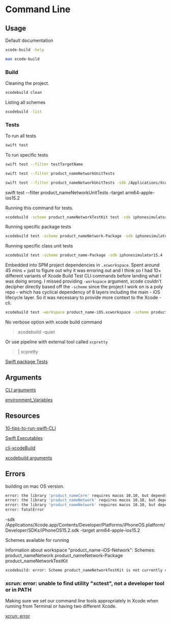# Command Line



## Usage



Default documentation
```bash
xcode-build -help
```

```bash
man xcode-build
```



### Build

Cleaning the project.


```bash
xcodebuild clean
```


Listing all schemes
```bash
xcodebuild -list
```


### Tests

To run all tests
```bash
swift test
```


To run specific tests
```bash
swift test --filter testTargetName

swift test --filter product_nameNetworkUnitTests
```

```bash
swift test --filter product_nameNetworkUnitTests -sdk /Applications/Xcode.app/Contents/Developer/Platforms/iPhoneOS.platform/Developer/SDKs/iPhoneOS15.2.sdk  -target arm64-apple-ios15.2
```

swift test --filter product_nameNetworkUnitTests -target arm64-apple-ios15.2


Running this command for tests.

```bash
xcodebuild -scheme product_nameNetworkTestKit test -sdk iphonesimulator -destination 'platform=iOS Simulator,name=iPhone 13'
```


Running specific package tests 

```bash
xcodebuild test -scheme product_nameNetwork-Package -sdk iphonesimulator15.2 -destination "OS=15.2,name=iPhone 13" -only-testing:"product_nameNetworkIntegrationTests"

```

Running specific class unit tests 

```bash
xcodebuild test -scheme product_name-Package -sdk iphonesimulator15.4 -destination "OS=15.4,name=iPhone 13" -only-testing:"product_nameNetworkIntegrationTests/AuthenticationServiceIntegrationTests/testLogin" -quiet
```


Embedded into SPM project dependencies in `.xcworkspace`. Spent around 45 mins + just to figure out why it was erroring out and I think so I had 10+ different variants of Xcode Build Test CLI commands before landing what I was doing wrong. 
I missed providing `-workspace` argument, xcode couldn't decipher directly based off the `-scheme`  since the project I work on is a poly repo - which has cyclical dependency of 8 layers including the main - iOS lifecycle layer. So it was necessary to provide more context to the Xcode - cli. 
```bash
xcodebuild test -workspace product_name-iOS.xcworkspace -scheme product_scheme -sdk iphonesimulator16.2 -destination "OS=16.2,name=iPhone 14" -only-testing:"product_nameViewModelTests/EnvironmentListViewModelTests/test_environmentVariableDefinedToSkipFlakyTests"
```

No verbose option with xcode build command
> xcodebuild -quiet

Or use pipeline with external tool called `xcpretty`
> | xcpretty

[Swift package Tests](https://www.jessesquires.com/blog/2021/11/03/swift-package-ios-tests/)

## Arguments 


[CLI arguments](https://rderik.com/blog/command-line-argument-parsing-using-swift-package-manager-s/)

[environment_Variables](environment_Variables.md)

## Resources

[10-tips-to-run-swift-CLI](https://betterprogramming.pub/10-tips-to-run-swift-from-your-terminal-b5832cd9cd8c)


[Swift Executables](https://www.fivestars.blog/articles/ultimate-guide-swift-executables/)


[cli-xcodeBuild](https://tarikdahic.com/posts/build-ios-apps-from-the-command-line-using-xcodebuild/)

[xcodebuild arguments](https://www.macstadium.com/blog/making-sense-of-xcodebuild-arguments)


## Errors

building on mac OS version.

```bash
error: the library 'product_nameCore' requires macos 10.10, but depends on the product 'CryptoSwift' which requires macos 10.12; consider changing the library 'product_nameCore' to require macos 10.12 or later, or the product 'CryptoSwift' to require macos 10.10 or earlier.
error: the library 'product_nameNetwork' requires macos 10.10, but depends on the product 'Moya' which requires macos 10.12; consider changing the library 'product_nameNetwork' to require macos 10.12 or later, or the product 'Moya' to require macos 10.10 or earlier.
error: the library 'product_nameNetwork' requires macos 10.10, but depends on the product 'Alamofire' which requires macos 10.12; consider changing the library 'product_nameNetwork' to require macos 10.12 or later, or the product 'Alamofire' to require macos 10.10 or earlier.
error: fatalError
```


-sdk /Applications/Xcode.app/Contents/Developer/Platforms/iPhoneOS.platform/Developer/SDKs/iPhoneOS15.2.sdk  -target arm64-apple-ios15.2


Schemes available for running

Information about workspace "product_name-iOS-Network":
    Schemes:
        product_nameNetwork
        product_nameNetwork-Package
        product_nameNetworkTestKit
        
        

```bash
xcodebuild: error: Scheme product_nameNetworkTestKit is not currently configured for the test action.
```


### xcrun: error: unable to find utility "xctest", not a developer tool or in PATH
Making sure we set our command line tools appropriately in Xcode when running from Terminal or having two different Xcode.

[xcrun: error](https://stackoverflow.com/questions/61501298/xcrun-error-unable-to-find-utility-xctest-not-a-developer-tool-or-in-path)